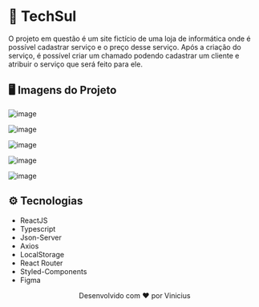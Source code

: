 # 🎉 TechSul

<p>O projeto em questão é um site fictício de uma loja de informática onde é possível cadastrar serviço e o preço desse serviço. Após a criação do serviço, é possível criar um chamado podendo cadastrar um cliente e atribuir o serviço que será feito para ele.</p>

<h2>🖥️ Imagens do Projeto</h2>

![image](https://github.com/imViniciuuss/techsul/assets/84256848/f80116be-a3fb-4b83-a7d1-b39cfbf64313)

![image](https://github.com/imViniciuuss/techsul/assets/84256848/a26a6146-0f0a-4dda-9a56-529821767e9e)

![image](https://github.com/imViniciuuss/techsul/assets/84256848/8485c7b4-d8a4-4bc7-a031-88c4e51c32a5)

![image](https://github.com/imViniciuuss/techsul/assets/84256848/4308a9e5-5b8f-408c-b28f-49b21fb7dc9f)

![image](https://github.com/imViniciuuss/techsul/assets/84256848/221dc0e0-5e2f-4d1c-9c9b-4911ebe538b3)









<h2>⚙️ Tecnologias</h2>

- ReactJS
- Typescript
- Json-Server
- Axios
- LocalStorage
- React Router
- Styled-Components
- Figma

<p align="center">Desenvolvido com ❤️ por Vinicius</p>

